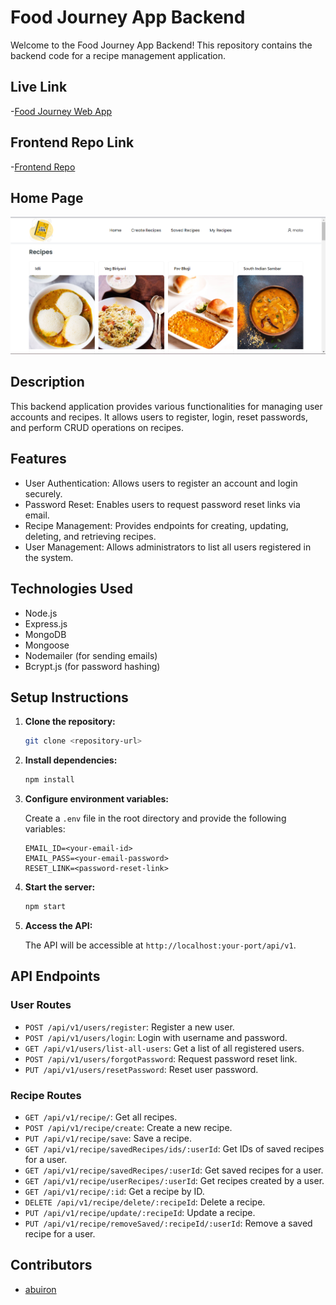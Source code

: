 # Food Journey App Backend

Welcome to the Food Journey App Backend! This repository contains the backend code for a recipe management application.

## Live Link
 -[Food Journey Web App](https://foodjourney.netlify.app)

 ## Frontend Repo Link
  -[Frontend Repo](https://github.com/abuiron/foodjourney-fe)

<!-- ## Login Page
 ![loginpage](https://github.com/abuiron/foodjourney-fe/blob/main/public/login.png?raw=true) -->

## Home Page
![homepage](https://github.com/abuiron/foodjourney-fe/blob/main/public/assets/front.png?raw=true)

## Description

This backend application provides various functionalities for managing user accounts and recipes. It allows users to register, login, reset passwords, and perform CRUD operations on recipes.

## Features

- User Authentication: Allows users to register an account and login securely.
- Password Reset: Enables users to request password reset links via email.
- Recipe Management: Provides endpoints for creating, updating, deleting, and retrieving recipes.
- User Management: Allows administrators to list all users registered in the system.

## Technologies Used

- Node.js
- Express.js
- MongoDB
- Mongoose
- Nodemailer (for sending emails)
- Bcrypt.js (for password hashing)

## Setup Instructions

1. **Clone the repository:**
    ```bash
    git clone <repository-url>
    ```

2. **Install dependencies:**
    ```bash
    npm install
    ```

3. **Configure environment variables:**

    Create a `.env` file in the root directory and provide the following variables:

    ```
    EMAIL_ID=<your-email-id>
    EMAIL_PASS=<your-email-password>
    RESET_LINK=<password-reset-link>
    ```

4. **Start the server:**
    ```bash
    npm start
    ```

5. **Access the API:**

    The API will be accessible at `http://localhost:your-port/api/v1`.

## API Endpoints

### User Routes

- `POST /api/v1/users/register`: Register a new user.
- `POST /api/v1/users/login`: Login with username and password.
- `GET /api/v1/users/list-all-users`: Get a list of all registered users.
- `POST /api/v1/users/forgotPassword`: Request password reset link.
- `PUT /api/v1/users/resetPassword`: Reset user password.

### Recipe Routes

- `GET /api/v1/recipe/`: Get all recipes.
- `POST /api/v1/recipe/create`: Create a new recipe.
- `PUT /api/v1/recipe/save`: Save a recipe.
- `GET /api/v1/recipe/savedRecipes/ids/:userId`: Get IDs of saved recipes for a user.
- `GET /api/v1/recipe/savedRecipes/:userId`: Get saved recipes for a user.
- `GET /api/v1/recipe/userRecipes/:userId`: Get recipes created by a user.
- `GET /api/v1/recipe/:id`: Get a recipe by ID.
- `DELETE /api/v1/recipe/delete/:recipeId`: Delete a recipe.
- `PUT /api/v1/recipe/update/:recipeId`: Update a recipe.
- `PUT /api/v1/recipe/removeSaved/:recipeId/:userId`: Remove a saved recipe for a user.

## Contributors

- [abuiron](https://github.com/abuiron)

